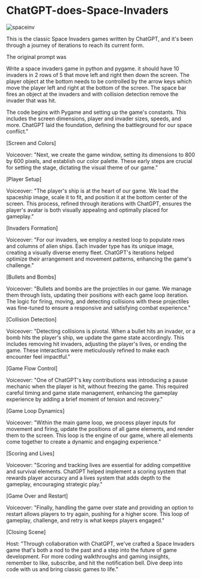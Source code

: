 # ChatGPT-does-Space-Invaders
![spaceinv](https://github.com/pcaspa/ChatGPT-does-Space-Invaders/assets/5567572/607b9ead-b4af-4536-af28-052179bec730)

This is the classic Space Invaders games written by ChatGPT, and it's been through a journey of iterations to reach its current form. 

The original prompt was

Write a space invaders game in python and pygame.  it should have 10 invaders in 2 rows of 5 that move left and right then down the screen.  The player object at the bottom needs to be controlled by the arrow keys which move the player left and right at the bottom of the screen.  The space bar fires an object at the invaders and with collision detection remove the invader that was hit.

The code begins with Pygame and setting up the game's constants. This includes the screen dimensions, player and invader sizes, speeds, and more. ChatGPT laid the foundation, defining the battleground for our space conflict."

[Screen and Colors]

Voiceover: "Next, we create the game window, setting its dimensions to 800 by 600 pixels, and establish our color palette. These early steps are crucial for setting the stage, dictating the visual theme of our game."

[Player Setup]

Voiceover: "The player's ship is at the heart of our game. We load the spaceship image, scale it to fit, and position it at the bottom center of the screen. This process, refined through iterations with ChatGPT, ensures the player's avatar is both visually appealing and optimally placed for gameplay."

[Invaders Formation]

Voiceover: "For our invaders, we employ a nested loop to populate rows and columns of alien ships. Each invader type has its unique image, creating a visually diverse enemy fleet. ChatGPT's iterations helped optimize their arrangement and movement patterns, enhancing the game's challenge."

[Bullets and Bombs]

Voiceover: "Bullets and bombs are the projectiles in our game. We manage them through lists, updating their positions with each game loop iteration. The logic for firing, moving, and detecting collisions with these projectiles was fine-tuned to ensure a responsive and satisfying combat experience."

[Collision Detection]

Voiceover: "Detecting collisions is pivotal. When a bullet hits an invader, or a bomb hits the player's ship, we update the game state accordingly. This includes removing hit invaders, adjusting the player's lives, or ending the game. These interactions were meticulously refined to make each encounter feel impactful."

[Game Flow Control]

Voiceover: "One of ChatGPT's key contributions was introducing a pause mechanic when the player is hit, without freezing the game. This required careful timing and game state management, enhancing the gameplay experience by adding a brief moment of tension and recovery."

[Game Loop Dynamics]

Voiceover: "Within the main game loop, we process player inputs for movement and firing, update the positions of all game elements, and render them to the screen. This loop is the engine of our game, where all elements come together to create a dynamic and engaging experience."

[Scoring and Lives]

Voiceover: "Scoring and tracking lives are essential for adding competitive and survival elements. ChatGPT helped implement a scoring system that rewards player accuracy and a lives system that adds depth to the gameplay, encouraging strategic play."

[Game Over and Restart]

Voiceover: "Finally, handling the game over state and providing an option to restart allows players to try again, pushing for a higher score. This loop of gameplay, challenge, and retry is what keeps players engaged."

[Closing Scene]

Host: "Through collaboration with ChatGPT, we've crafted a Space Invaders game that's both a nod to the past and a step into the future of game development. For more coding walkthroughs and gaming insights, remember to like, subscribe, and hit the notification bell. Dive deep into code with us and bring classic games to life."
